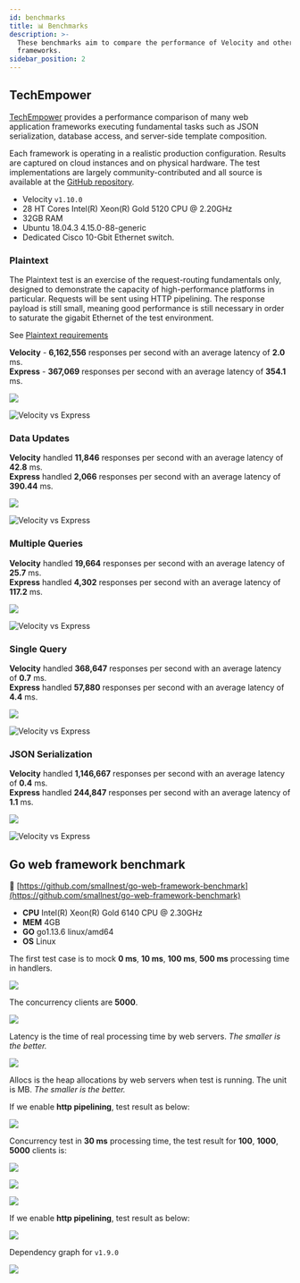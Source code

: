 ```yaml
---
id: benchmarks
title: 📊 Benchmarks
description: >-
  These benchmarks aim to compare the performance of Velocity and other web
  frameworks.
sidebar_position: 2
---
```


## TechEmpower

[TechEmpower](https://www.techempower.com/benchmarks/#section=data-r19&hw=ph&test=composite) provides a performance comparison of many web application frameworks executing fundamental tasks such as JSON serialization, database access, and server-side template composition.

Each framework is operating in a realistic production configuration. Results are captured on cloud instances and on physical hardware. The test implementations are largely community-contributed and all source is available at the [GitHub repository](https://github.com/TechEmpower/FrameworkBenchmarks).

* Velocity `v1.10.0`
* 28 HT Cores Intel\(R\) Xeon\(R\) Gold 5120 CPU @ 2.20GHz
* 32GB RAM
* Ubuntu 18.04.3 4.15.0-88-generic
* Dedicated Cisco 10-Gbit Ethernet switch.

### Plaintext

The Plaintext test is an exercise of the request-routing fundamentals only, designed to demonstrate the capacity of high-performance platforms in particular. Requests will be sent using HTTP pipelining. The response payload is still small, meaning good performance is still necessary in order to saturate the gigabit Ethernet of the test environment.

See [Plaintext requirements](https://github.com/TechEmpower/FrameworkBenchmarks/wiki/Project-Information-Framework-Tests-Overview#single-database-query)

**Velocity** - **6,162,556** responses per second with an average latency of **2.0** ms.  
**Express** - **367,069** responses per second with an average latency of **354.1** ms.

![](/img/plaintext.png)

![Velocity vs Express](/img/plaintext_express.png)

### Data Updates

**Velocity** handled **11,846** responses per second with an average latency of **42.8** ms.  
**Express** handled **2,066** responses per second with an average latency of **390.44** ms.

![](/img/data_updates.png)

![Velocity vs Express](/img/data_updates_express.png)

### Multiple Queries

**Velocity** handled **19,664** responses per second with an average latency of **25.7** ms.  
**Express** handled **4,302** responses per second with an average latency of **117.2** ms.

![](/img/multiple_queries.png)

![Velocity vs Express](/img/multiple_queries_express.png)

### Single Query

**Velocity** handled **368,647** responses per second with an average latency of **0.7** ms.  
**Express** handled **57,880** responses per second with an average latency of **4.4** ms.

![](/img/single_query.png)

![Velocity vs Express](/img/single_query_express.png)

### JSON Serialization

**Velocity** handled **1,146,667** responses per second with an average latency of **0.4** ms.  
**Express** handled **244,847** responses per second with an average latency of **1.1** ms.

![](/img/json.png)

![Velocity vs Express](/img/json_express.png)

## Go web framework benchmark

🔗 [https://github.com/smallnest/go-web-framework-benchmark](https://github.com/smallnest/go-web-framework-benchmark)

* **CPU** Intel\(R\) Xeon\(R\) Gold 6140 CPU @ 2.30GHz
* **MEM** 4GB
* **GO** go1.13.6 linux/amd64
* **OS** Linux

The first test case is to mock **0 ms**, **10 ms**, **100 ms**, **500 ms** processing time in handlers.

![](/img/benchmark.png)

The concurrency clients are **5000**.

![](/img/benchmark_latency.png)

Latency is the time of real processing time by web servers. _The smaller is the better._

![](/img/benchmark_alloc.png)

Allocs is the heap allocations by web servers when test is running. The unit is MB. _The smaller is the better._

If we enable **http pipelining**, test result as below:

![](/img/benchmark-pipeline.png)

Concurrency test in **30 ms** processing time, the test result for **100**, **1000**, **5000** clients is:

![](/img/concurrency.png)

![](/img/concurrency_latency.png)

![](/img/concurrency_alloc.png)

If we enable **http pipelining**, test result as below:

![](/img/concurrency-pipeline.png)

Dependency graph for `v1.9.0`

![](/img/graph.svg)
